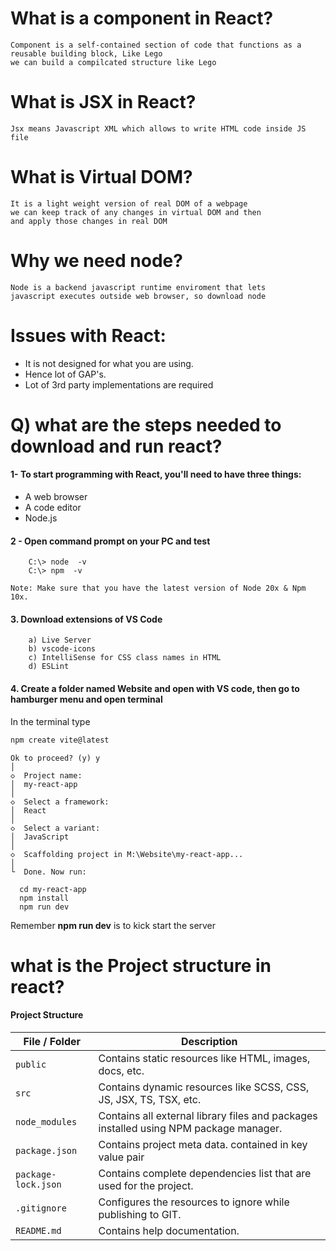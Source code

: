 # What is a component in React?
```text
Component is a self-contained section of code that functions as a reusable building block, Like Lego
we can build a compilcated structure like Lego
```

# What is JSX in React?
```text
Jsx means Javascript XML which allows to write HTML code inside JS file
```

# What is Virtual DOM?
```text
It is a light weight version of real DOM of a webpage
we can keep track of any changes in virtual DOM and then
and apply those changes in real DOM
```

# Why we need node?
```text
Node is a backend javascript runtime enviroment that lets
javascript executes outside web browser, so download node
```

# Issues with React:
- It is not designed for what you are using.
- Hence lot of GAP's.
- Lot of 3rd party implementations are required

# Q) what are the steps needed to download and run react?
#### 1- To start programming with React, you'll need to have three things:

- A web browser
- A code editor
- Node.js

 #### 2 - Open command prompt on your PC and test

		C:\> node  -v				
		C:\> npm  -v

	Note: Make sure that you have the latest version of Node 20x & Npm 10x.

#### 3. Download extensions of VS Code

		a) Live Server
		b) vscode-icons
		c) IntelliSense for CSS class names in HTML
		d) ESLint
  
#### 4. Create a folder named Website and open with VS code, then go to hamburger menu and open terminal

In the terminal type

```sh
npm create vite@latest
```

```plaintext
Ok to proceed? (y) y
│
◇  Project name:
│  my-react-app
│
◇  Select a framework:
│  React
│
◇  Select a variant:
│  JavaScript
│
◇  Scaffolding project in M:\Website\my-react-app...
│
└  Done. Now run:

  cd my-react-app
  npm install
  npm run dev
```

Remember **npm run dev** is to kick start the server

# what is the Project structure in react?
#### Project Structure

| File / Folder       | Description |
|---------------------|-------------|
| `public`           | Contains static resources like HTML, images, docs, etc. |
| `src`              | Contains dynamic resources like SCSS, CSS, JS, JSX, TS, TSX, etc. |
| `node_modules`     | Contains all external library files and packages installed using NPM package manager. |
| `package.json`     | Contains project meta data. contained in key value pair|
| `package-lock.json` | Contains complete dependencies list that are used for the project. |
| `.gitignore`       | Configures the resources to ignore while publishing to GIT. |
| `README.md`        | Contains help documentation. |



